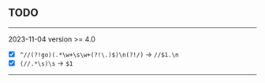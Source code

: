 ## TODO

---
2023-11-04 version >= 4.0
- [x] `^//(?!go)(.*\w+\s\w+(?!\.)$)\n(?!/)` -> `//$1.\n`
- [x] `(//.*\s)\s` -> `$1`
---
